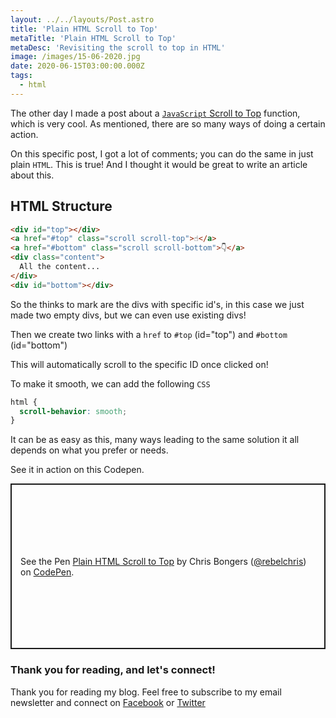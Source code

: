 ```yaml
---
layout: ../../layouts/Post.astro
title: 'Plain HTML Scroll to Top'
metaTitle: 'Plain HTML Scroll to Top'
metaDesc: 'Revisiting the scroll to top in HTML'
image: /images/15-06-2020.jpg
date: 2020-06-15T03:00:00.000Z
tags:
  - html
---
```


The other day I made a post about a [`JavaScript` Scroll to Top](https://daily-dev-tips.com/posts/vanilla-javascript-scroll-to-top/) function, which is very cool. As mentioned, there are so many ways of doing a certain action.

On this specific post, I got a lot of comments; you can do the same in just plain `HTML`. This is true! And I thought it would be great to write an article about this.

## HTML Structure

```html
<div id="top"></div>
<a href="#top" class="scroll scroll-top">☝️</a>
<a href="#bottom" class="scroll scroll-bottom">👇</a>
<div class="content">
  All the content...
</div>
<div id="bottom"></div>
```

So the thinks to mark are the divs with specific id's, in this case we just made two empty divs, but we can even use existing divs!

Then we create two links with a `href` to `#top` (id="top") and `#bottom` (id="bottom")

This will automatically scroll to the specific ID once clicked on!

To make it smooth, we can add the following `CSS`

```css
html {
  scroll-behavior: smooth;
}
```

It can be as easy as this, many ways leading to the same solution it all depends on what you prefer or needs.

See it in action on this Codepen.

<p class="codepen" data-height="265" data-theme-id="dark" data-default-tab="html,result" data-user="rebelchris" data-slug-hash="gOPMBVa" style="height: 265px; box-sizing: border-box; display: flex; align-items: center; justify-content: center; border: 2px solid; margin: 1em 0; padding: 1em;" data-pen-title="Plain HTML Scroll to Top">
  <span>See the Pen <a href="https://codepen.io/rebelchris/pen/gOPMBVa">
  Plain HTML Scroll to Top</a> by Chris Bongers (<a href="https://codepen.io/rebelchris">@rebelchris</a>)
  on <a href="https://codepen.io">CodePen</a>.</span>
</p>
<script async src="https://static.codepen.io/assets/embed/ei.js"></script>

### Thank you for reading, and let's connect!

Thank you for reading my blog. Feel free to subscribe to my email newsletter and connect on [Facebook](https://www.facebook.com/DailyDevTipsBlog) or [Twitter](https://twitter.com/DailyDevTips1)

